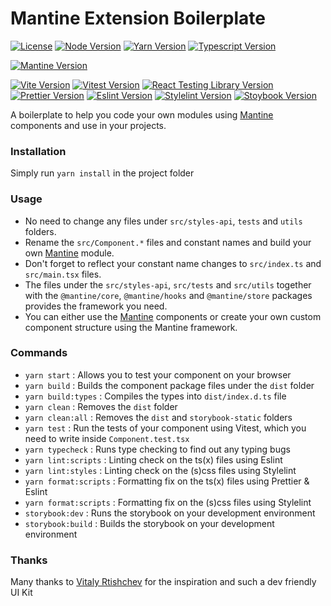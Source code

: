 # Mantine Extension Boilerplate

[![License](https://img.shields.io/badge/License-MIT-green)](https://github.com/aliozinan/mantine-extension-boilerplate/blob/main/LICENSE)
[![Node Version](https://img.shields.io/badge/Node-v18.20.2-blue?logo=nodedotjs)](https://github.com/nodejs/node)
[![Yarn Version](https://img.shields.io/badge/Yarn-v1.22.22-blue?logo=yarn)](https://github.com/yarnpkg/yarn)
[![Typescript Version](https://img.shields.io/badge/TS-v5.4.5-blue?logo=typescript)](https://github.com/microsoft/TypeScript)

[![Mantine Version](https://img.shields.io/badge/Mantine-v7.8.1-blue?logo=mantine)](https://github.com/mantinedev/mantine)

[![Vite Version](https://img.shields.io/badge/Vite-v5.2.10-blue?logo=vite)](https://github.com/vitejs/vite)
[![Vitest Version](https://img.shields.io/badge/Vitest-v1.5.0-blue?logo=vitest)](https://github.com/vitest-dev/vitest)
[![React Testing Library Version](https://img.shields.io/badge/React_Testing_Library-v15.0.4-blue?logo=testing-library)](https://github.com/testing-library/react-testing-library)
[![Prettier Version](https://img.shields.io/badge/Prettier-v3.2.5-blue?logo=prettier)](https://github.com/prettier/prettier)
[![Eslint Version](https://img.shields.io/badge/Eslint-v8.57.0-blue?logo=eslint)](https://github.com/eslint/eslint)
[![Stylelint Version](https://img.shields.io/badge/StyleLint-v16.4.0-blue?logo=stylelint)](https://github.com/stylelint/stylelint)
[![Stoybook Version](https://img.shields.io/badge/Storybook-v8.0.9-blue?logo=storybook)](https://github.com/storybookjs/storybook)

A boilerplate to help you code your own modules using [Mantine](https://github.com/mantinedev/mantine) components and use in your projects.

### Installation

Simply run `yarn install` in the project folder

### Usage

* No need to change any files under `src/styles-api`, `tests` and `utils` folders.
* Rename the `src/Component.*` files and constant names and build your own [Mantine](https://github.com/mantinedev/mantine) module.
* Don't forget to reflect your constant name changes to `src/index.ts` and `src/main.tsx` files.
* The files under the `src/styles-api`, `src/tests` and `src/utils` together with the `@mantine/core`, `@mantine/hooks` and `@mantine/store` packages provides the framework you need.
* You can either use the [Mantine](https://github.com/mantinedev/mantine) components or create your own custom component structure using the Mantine framework.

### Commands

- `yarn start` : Allows you to test your component on your browser
- `yarn build` : Builds the component package files under the `dist` folder
- `yarn build:types` : Compiles the types into `dist/index.d.ts` file
- `yarn clean` : Removes the `dist` folder
- `yarn clean:all` : Removes the `dist` and `storybook-static` folders
- `yarn test` : Run the tests of your component using Vitest, which you need to write inside `Component.test.tsx`
- `yarn typecheck` : Runs type checking to find out any typing bugs
- `yarn lint:scripts` : Linting check on the ts(x) files using Eslint
- `yarn lint:styles` : Linting check on the (s)css files using Stylelint
- `yarn format:scripts` : Formatting fix on the ts(x) files using Prettier & Eslint
- `yarn format:scripts` : Formatting fix on the (s)css files using Stylelint
- `storybook:dev` : Runs the storybook on your development environment
- `storybook:build` : Builds the storybook on your development environment

### Thanks

Many thanks to [Vitaly Rtishchev](https://github.com/mantinedev/mantine) for the inspiration and such a dev friendly UI Kit
